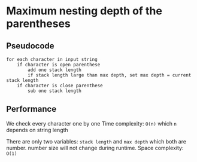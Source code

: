 # Maximum nesting depth of the parentheses

## Pseudocode

```
for each character in input string
	if character is open parenthese
		add one stack length
		if stack length large than max depth, set max depth = current stack length
	if character is close parenthese
		sub one stack length
```

## Performance

We check every character one by one
Time complexity: `O(n)` which `n` depends on string length

There are only two variables: `stack length` and `max depth` which both are number.
number size will not change during runtime.
Space complexity: `O(1)`
